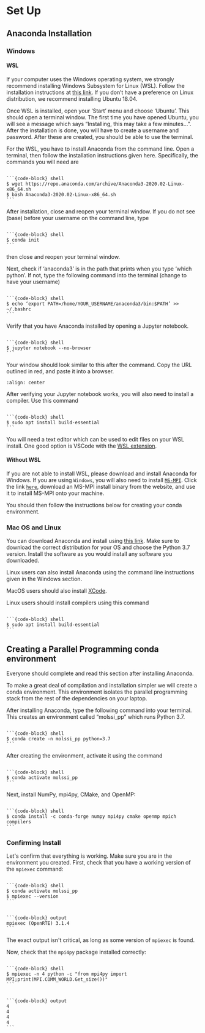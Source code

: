 # Set Up

## Anaconda Installation

### Windows

#### WSL

If your computer uses the Windows operating system, we strongly recommend installing Windows Subsystem for Linux (WSL). Follow the installation instructions at [this link](https://docs.microsoft.com/en-us/windows/wsl/install-win10). If you don’t have a preference on Linux distribution, we recommend installing Ubuntu 18.04.

Once WSL is installed, open your ‘Start’ menu and choose ‘Ubuntu’. This should open a terminal window. The first time you have opened Ubuntu, you will see a message which says “Installing, this may take a few minutes…”. After the installation is done, you will have to create a username and password. After these are created, you should be able to use the terminal.

For the WSL, you have to install Anaconda from the command line. Open a terminal, then follow the installation instructions given here. Specifically, the commands you will need are

````{tab-set-code}

```{code-block} shell
$ wget https://repo.anaconda.com/archive/Anaconda3-2020.02-Linux-x86_64.sh  
$ bash Anaconda3-2020.02-Linux-x86_64.sh
```
````

After installation, close and reopen your terminal window. If you do not see (base) before your username on the command line, type

````{tab-set-code}

```{code-block} shell
$ conda init
```
````

then close and reopen your terminal window.

Next, check if ‘anaconda3’ is in the path that prints when you type ‘which python’. If not, type the following command into the terminal (change to have your username)

````{tab-set-code}

```{code-block} shell
$ echo ‘export PATH=/home/YOUR_USERNAME/anaconda3/bin:$PATH’ >> ~/.bashrc
```
````

Verify that you have Anaconda installed by opening a Jupyter notebook.

````{tab-set-code}

```{code-block} shell
$ jupyter notebook --no-browser
```
````

Your window should look similar to this after the command. Copy the URL outlined in red, and paste it into a browser.

```{image} _static/fig/jupyter.png
:align: center
```

After verifying your Jupyter notebook works, you will also need to install a compiler. Use this command

````{tab-set-code}

```{code-block} shell
$ sudo apt install build-essential
```
````

You will need a text editor which can be used to edit files on your WSL install. One good option is VSCode with the [WSL extension](https://code.visualstudio.com/docs/remote/wsl).

#### Without WSL

If you are not able to install WSL, please download and install Anaconda for Windows. If you are using `Windows`, you will also need to install [`MS-MPI`](https://docs.microsoft.com/en-us/message-passing-interface/microsoft-mpi).
Click the link [`here`](https://docs.microsoft.com/en-us/message-passing-interface/microsoft-mpi), download an MS-MPI install binary from the website, and use it to install MS-MPI onto your machine.

You should then follow the instructions below for creating your conda environment.

### Mac OS and Linux

You can download Anaconda and install using [this link](https://www.anaconda.com/products/individual). Make sure to download the correct distribution for your OS and choose the Python 3.7 version. Install the software as you would install any software you downloaded.

Linux users can also install Anaconda using the command line instructions given in the Windows section.

MacOS users should also install [XCode](https://developer.apple.com/xcode/).

Linux users should install compilers using this command

````{tab-set-code}

```{code-block} shell
$ sudo apt install build-essential
```
````

## Creating a Parallel Programming conda environment

Everyone should complete and read this section after installing Anaconda.

To make a great deal of compilation and installation simpler we will create a conda environment. This environment isolates the parallel programming stack from the rest of the dependencies on your laptop.

After installing Anaconda, type the following command into your terminal. This creates an environment called “molssi_pp” which runs Python 3.7.

````{tab-set-code}

```{code-block} shell
$ conda create -n molssi_pp python=3.7
```
````

After creating the environment, activate it using the command

````{tab-set-code}

```{code-block} shell
$ conda activate molssi_pp
```
````

Next, install NumPy, mpi4py, CMake, and OpenMP:

````{tab-set-code}

```{code-block} shell
$ conda install -c conda-forge numpy mpi4py cmake openmp mpich compilers
```
````

### Confirming Install

Let's confirm that everything is working. Make sure you are in the environment you created.
First, check that you have a working version of the `mpiexec` command:

````{tab-set-code}

```{code-block} shell
$ conda activate molssi_pp
$ mpiexec --version
```
````

````{tab-set-code}

```{code-block} output
mpiexec (OpenRTE) 3.1.4
```
````

The exact output isn't critical, as long as some version of `mpiexec` is found.

Now, check that the `mpi4py` package installed correctly:

````{tab-set-code}

```{code-block} shell
$ mpiexec -n 4 python -c "from mpi4py import MPI;print(MPI.COMM_WORLD.Get_size())"
```
````

````{tab-set-code}

```{code-block} output
4
4
4
4
```
````
